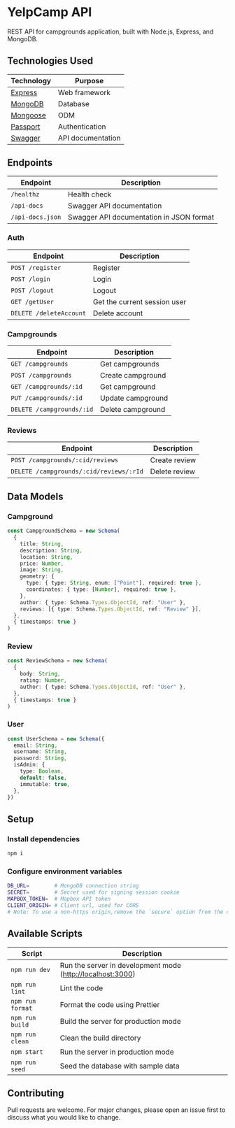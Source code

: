 # YelpCamp API

REST API for campgrounds application, built with Node.js, Express, and MongoDB.

## Technologies Used

| Technology                          | Purpose           |
| ----------------------------------- | ----------------- |
| [Express](http://expressjs.com/)    | Web framework     |
| [MongoDB](https://mongodb.com/)     | Database          |
| [Mongoose](https://mongoosejs.com/) | ODM               |
| [Passport](http://passportjs.org/)  | Authentication    |
| [Swagger](https://swagger.io/)      | API documentation |

## Endpoints

| Endpoint         | Description                              |
| ---------------- | ---------------------------------------- |
| `/healthz`       | Health check                             |
| `/api-docs`      | Swagger API documentation                |
| `/api-docs.json` | Swagger API documentation in JSON format |

### Auth

| Endpoint                | Description                  |
| ----------------------- | ---------------------------- |
| `POST /register`        | Register                     |
| `POST /login`           | Login                        |
| `POST /logout`          | Logout                       |
| `GET /getUser`          | Get the current session user |
| `DELETE /deleteAccount` | Delete account               |

### Campgrounds

| Endpoint                  | Description       |
| ------------------------- | ----------------- |
| `GET /campgrounds`        | Get campgrounds   |
| `POST /campgrounds`       | Create campground |
| `GET /campgrounds/:id`    | Get campground    |
| `PUT /campgrounds/:id`    | Update campground |
| `DELETE /campgrounds/:id` | Delete campground |

### Reviews

| Endpoint                                | Description   |
| --------------------------------------- | ------------- |
| `POST /campgrounds/:cid/reviews`        | Create review |
| `DELETE /campgrounds/:cid/reviews/:rId` | Delete review |

## Data Models

### Campground

```ts
const CampgroundSchema = new Schema(
  {
    title: String,
    description: String,
    location: String,
    price: Number,
    image: String,
    geometry: {
      type: { type: String, enum: ["Point"], required: true },
      coordinates: { type: [Number], required: true },
    },
    author: { type: Schema.Types.ObjectId, ref: "User" },
    reviews: [{ type: Schema.Types.ObjectId, ref: "Review" }],
  },
  { timestamps: true }
)
```

### Review

```ts
const ReviewSchema = new Schema(
  {
    body: String,
    rating: Number,
    author: { type: Schema.Types.ObjectId, ref: "User" },
  },
  { timestamps: true }
)
```

### User

```ts
const UserSchema = new Schema({
  email: String,
  username: String,
  password: String,
  isAdmin: {
    type: Boolean,
    default: false,
    immutable: true,
  },
})
```

## Setup

### Install dependencies

```bash
npm i
```

### Configure environment variables

```bash
DB_URL=        # MongoDB connection string
SECRET=        # Secret used for signing session cookie
MAPBOX_TOKEN=  # Mapbox API token
CLIENT_ORIGIN= # Client url, used for CORS
# Note: To use a non-https origin,remove the `secure` option from the cookie session
```

## Available Scripts

| Script           | Description                                                  |
| ---------------- | ------------------------------------------------------------ |
| `npm run dev`    | Run the server in development mode (<http://localhost:3000>) |
| `npm run lint`   | Lint the code                                                |
| `npm run format` | Format the code using Prettier                               |
| `npm run build`  | Build the server for production mode                         |
| `npm run clean`  | Clean the build directory                                    |
| `npm start`      | Run the server in production mode                            |
| `npm run seed`   | Seed the database with sample data                           |

## Contributing

Pull requests are welcome. For major changes, please open an issue first to discuss what you would like to change.
